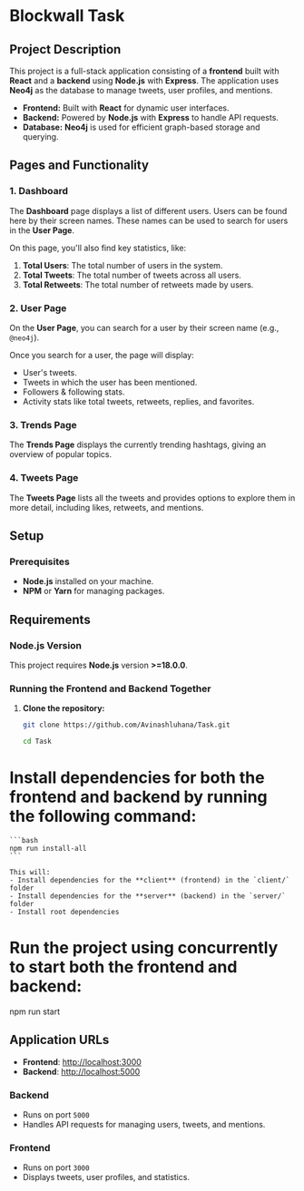 # Blockwall Task

## Project Description

This project is a full-stack application consisting of a **frontend** built with **React** and a **backend** using **Node.js** with **Express**. The application uses **Neo4j** as the database to manage tweets, user profiles, and mentions.

- **Frontend:** Built with **React** for dynamic user interfaces.
- **Backend:** Powered by **Node.js** with **Express** to handle API requests.
- **Database:** **Neo4j** is used for efficient graph-based storage and querying.

## Pages and Functionality

### 1. Dashboard

The **Dashboard** page displays a list of different users. Users can be found here by their screen names. These names can be used to search for users in the **User Page**.

On this page, you'll also find key statistics, like:

1. **Total Users**: The total number of users in the system.
2. **Total Tweets**: The total number of tweets across all users.
3. **Total Retweets**: The total number of retweets made by users.

### 2. User Page

On the **User Page**, you can search for a user by their screen name (e.g., `@neo4j`).

Once you search for a user, the page will display:

- User's tweets.
- Tweets in which the user has been mentioned.
- Followers & following stats.
- Activity stats like total tweets, retweets, replies, and favorites.

### 3. Trends Page

The **Trends Page** displays the currently trending hashtags, giving an overview of popular topics.

### 4. Tweets Page

The **Tweets Page** lists all the tweets and provides options to explore them in more detail, including likes, retweets, and mentions.

## Setup

### Prerequisites

- **Node.js** installed on your machine.
- **NPM** or **Yarn** for managing packages.

## Requirements

### Node.js Version

This project requires **Node.js** version **>=18.0.0**.

### Running the Frontend and Backend Together

1. **Clone the repository:**

   ```bash
   git clone https://github.com/Avinashluhana/Task.git

   cd Task


   ```

# Install dependencies for both the frontend and backend by running the following command:

    ```bash
    npm run install-all
    ```

    This will:
    - Install dependencies for the **client** (frontend) in the `client/` folder
    - Install dependencies for the **server** (backend) in the `server/` folder
    - Install root dependencies

# Run the project using concurrently to start both the frontend and backend:

npm run start

## Application URLs

- **Frontend**: [http://localhost:3000](http://localhost:3000)
- **Backend**: [http://localhost:5000](http://localhost:5000)

### Backend

- Runs on port `5000`
- Handles API requests for managing users, tweets, and mentions.

### Frontend

- Runs on port `3000`
- Displays tweets, user profiles, and statistics.
